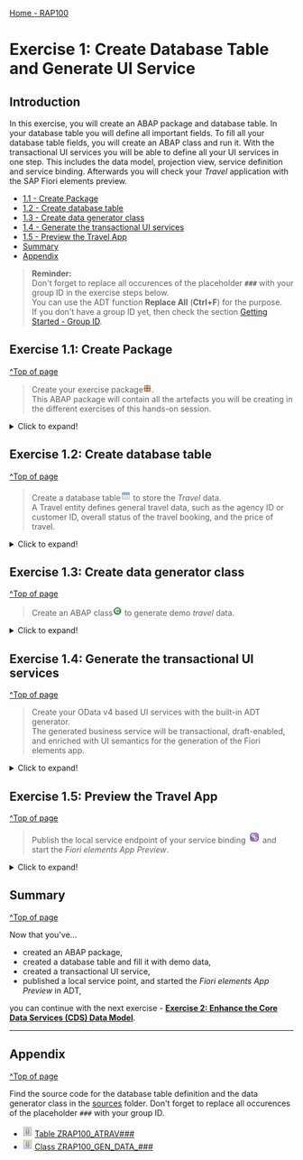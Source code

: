 [Home - RAP100](../../#exercises)

# Exercise 1: Create Database Table and Generate UI Service

## Introduction

In this exercise, you will create an ABAP package and database table. In your database table you will define all important fields. To fill all your database table fields, you will create an ABAP class and run it. With the transactional UI services you will be able to define all your UI services in one step. This includes the data model, projection view, service definition and service binding. Afterwards you will check your _Travel_ application with the SAP Fiori elements preview. 

- [1.1 - Create Package](#exercise-11-create-package)
- [1.2 - Create database table](#exercise-12-create-database-table)
- [1.3 - Create data generator class](#exercise-13-create-data-generator-class)
- [1.4 - Generate the transactional UI services](#exercise-14-generate-the-transactional-ui-services)
- [1.5 - Preview the Travel App](#exercise-15-preview-the-travel-app)
- [Summary](#summary)
- [Appendix](#appendix)


> **Reminder:**   
> Don't forget to replace all occurences of the placeholder **`###`** with your group ID in the exercise steps below.  
> You can use the ADT function **Replace All** (**Ctrl+F**) for the purpose.   
> If you don't have a group ID yet, then check the section [Getting Started - Group ID](../ex0/readme.md#group-id).    

## Exercise 1.1: Create Package
[^Top of page](#)

> Create your exercise package![package](images/adt_package.png).   
> This ABAP package will contain all the artefacts you will be creating in the different exercises of this hands-on session.

 <details>
  <summary>Click to expand!</summary>

   1. In ADT, go to the **Project Explorer**, right-click on the package **`ZLOCAL`**, and select **New** > **ABAP Package** from the context menu. 
   
   2. Maintain the required information (`###` is your group ID):
       - Name: **`ZRAP100_###`**
       - Description: _**`RAP100 Package ###`**_
       - Select the box **Add to favorites package**
       
      Click **Next >**.
   
   3. Select a transport request, maintained a description (e.g. _**RAP100 Package ###**_), and click **Finish**.
      
      ![package](images/p.png)

</details>

## Exercise 1.2: Create database table
[^Top of page](#)

> Create a database table![table](images/adt_tabl.png) to store the _Travel_ data.   
> A Travel entity defines general travel data, such as the agency ID or customer ID, overall status of the travel booking, and the price of travel.

 <details>
  <summary>Click to expand!</summary>

   1. Right-click on your ABAP package **`ZRAP100_###`** and select **New** > **Other ABAP Repository Object** from the context menu.
   
   2. Search for **database table**, select it, and click **Next >**.
   
   3. Maintain the required information (`###` is your group ID) and click **Next >**.
      - Name: **`ZRAP100_ATRAV###`**
      - Description: _**`Travel data`**_                  
             
      ![table](images/p2.png)
   
   4. Select a transport request, and click **Finish** to create the database table.
   
   5. Replace the default code with the code snippet provided below and replace all occurences of the placeholder **`###`** with your group ID using the **Replace All** function (**Ctrl+F**).
      
      ```ABAP
      @EndUserText.label : 'Travel data'
      @AbapCatalog.enhancement.category : #NOT_EXTENSIBLE
      @AbapCatalog.tableCategory : #TRANSPARENT
      @AbapCatalog.deliveryClass : #A
      @AbapCatalog.dataMaintenance : #RESTRICTED
      define table zrap100_atrav### {
        key client            : abap.clnt not null;
        key travel_id         : /dmo/travel_id not null;
        agency_id             : /dmo/agency_id;
        customer_id           : /dmo/customer_id;
        begin_date            : /dmo/begin_date;
        end_date              : /dmo/end_date;
        @Semantics.amount.currencyCode : 'zrap100_atrav###.currency_code'
        booking_fee           : /dmo/booking_fee;
        @Semantics.amount.currencyCode : 'zrap100_atrav###.currency_code'
        total_price           : /dmo/total_price;
        currency_code         : /dmo/currency_code;
        description           : /dmo/description;
        overall_status        : /dmo/overall_status;
        created_by            : abp_creation_user;
        created_at            : abp_creation_tstmpl;
        last_changed_by       : abp_locinst_lastchange_user;
        last_changed_at       : abp_locinst_lastchange_tstmpl;
        local_last_changed_at : abp_lastchange_tstmpl;
      }      
      ```
      
   6. Save ![save icon](images/adt_save.png) and activate ![activate icon](images/adt_activate.png) the changes.
   
</details>

## Exercise 1.3: Create data generator class
[^Top of page](#)

> Create an ABAP class![class](images/adt_class.png) to generate demo _travel_ data.

 <details>
  <summary>Click to expand!</summary>

   1. Right-click your ABAP package **`ZRAP100_###`** and select **New** > **ABAP Class** from the context menu.
   
   2. Maintain the required information (`###` is your group ID) and click **Next >**.
      - Name: **`ZCL_RAP100_GEN_DATA_###`**
      - Description: _**`Generate demo data`**_      
   
      ![class](images/demo.png)

   3. Select a transport request and click **Finish** to create the class.
   
   4. Replace the default code with the code snippet provided in the source code document **`ZRAP100_GEN_DATA_###`** linked below and replace all occurences of the placeholder **`###`** with your group ID using the **Replace All** function (**Ctrl+F**).
  
      ![document](images/doc.png) **Source code document**: ![class icon](images/adt_class.png)[Class ZRAP100_GEN_DATA_###](sources/EX1_CLASS_ZRAP100_GEN_DATA.txt)
      
   5. Save ![save icon](images/adt_save.png) and activate ![activate icon](images/adt_activate.png) the changes.
   
   6. Run your console application. 
      
      For that, select your ABAP class ![class](images/adt_class.png)**`ZCL_RAP100_GEN_DATA_###`**, select the run button > **Run As** > **ABAP Application (Console) F9** or press **F9**. A message will be displayed _ABAP Console_.
   
      ![class](images/p4.png)  
      
   7. Open your database table ![table](images/adt_tabl.png)**`ZRAP100_ATRAV###`** and press **F8** to start the data preview and display the filled database entries, i.e. _travel_ data.
   
      ![class](images/p5.png)   

</details>


<!--
## Exercise 1.4: Generate the transactional UI services 
[^Top of page](#)

> Create your OData v4 based UI services with the openSource based RAP generator.   
> The generated business service will be transactional, draft-enabled, and enriched with UI semantics for the generation of the Fiori elements app.

>> 
>> **Please Note:** (@DSAG ABAP Development Days 2022)
>> 
>> Unfortunately, there is a bug in the wizard **Generate ABAP Repository Objects** of the current version of the ABAP Development Tools (ADT) and the development team is working on quickly delivering an patch for ADT to fix this issue. 
>> This wizard can be used for the end-to-end generation of a RAP service based on a database table.
>>
>> As workaround, we have provided in the system `D22` a commandline based ABAP class that generates the same objects. The class is based the openSource based RAP Generator tool.  
>> 

  <details>
  <summary>Click to expand!</summary>

   1. Click on the *Open ABAP Development Object* icon in the toolbar or use the short cut **Ctrl+Shift+A**.  
 
   2. Select the class **`ZRAP100_CL_RAP_GENERATOR`** and press **OK**.
 
       ![select class](images/1_4_100_OpenDevelopment_Object.jpg)  

   3. From the menu choose **Run** -> **Run as** -> **ABAP Application (Console)** or simply press **F9**.
 
       ![run class](images/1_4_100_generator_class.jpg)
 
   4. The class checks for the existence of the package **`ZRAP100_###`** and for the existience of a table **`ZRAP100_ATRAV###`**. The output in the *Console Window* shows that       the needed artifacts have been generated.
         
        ![class output](images/1_4_100_result_in_console.jpg)
      
   Below is a brief explanation of the generated artefacts for the different RAP layers: Base BO, BO Projection, and Business Service.

---
  **Base Business Object (BO) `ZRAP100_I_TRAVEL_###`** 
  
   | **Object Name**               |  **Description**         |     
   |:----------------------------- |:------------------------ |
   | ![ddls icon](images/adt_ddls.png)**`ZRAP100_R_TravelTP_###`**     | (aka _Base BO view_): This **data definition** defines the data model of the root entity _Travel_ which is the only  node of our business object).  |                      
   | ![bdef icon](images/adt_bdef.png)**`ZRAP100_R_TravelTP_###`**   | (aka _Base BO behavior**): This **behavior definition** contains the definition of the standard transactional behavior of the base _Travel_ BO entity. It is a _managed_ and _draft-enabled_ implementation.  |  
   | ![tabl icon](images/adt_tabl.png)**`ZRAP100_DTRAV###`**   | (aka _Draft table_): This **database table** is used to temporary store the data from draft _travel_ instances at runtime. It is managed by the RAP framework.    |     
   | ![class icon](images/adt_class.png)**`ZRAP100_BP_TRAVELTP_###`**  | (aka _Behavior pool_): This **ABAP class** which provides the implementation of the behavior defined in the behavior definition `ZRAP100_R_TravelTP_###` of the base _Travel_ BO.   |  
  
---
  **BO Projection `ZRAP100_C_TRAVEL_###`** 
  
  The BO projection represents the consumption specific view on the BO data model and behavior. 

   | **Object Name**               |  **Description**         |     
   |:----------------------------- |:------------------------ |
   | ![ddls icon](images/adt_ddls.png)**`ZRAP100_C_TravelTP_###`**   | (aka _BO projection view_): This **data definition** is used to define the projected data model of the root entity _Travel_ relevant for the present scenario. Currently almost all fields of the underlying base BO view are exposed and the definition of metadata extension is allowed using the view annotations `@Metadata.allowExtensions: true`.  |           
   | ![bdef icon](images/adt_bdef.png)**`ZRAP100_C_TravelTP_###`**   | (aka _BO behavior projection_): This **behavior definition** exposes the part of the underlying base _Travel_ BO entity which is relevant for the present scenario with the keyword **`use`**. Currently all standard CUD operations are exposed.  |        
   | ![ddlx icon](images/adt_ddlx.png)**`ZRAP100_C_TravelTP_###`**   | This **metadata extension** is used to annotate view `ZRAP100_C_TRAVEL_###` and its elements with UI semantics via CDS annotations. |        
   
---
  **Business Service** 

   | **Object Name**               |  **Description**         |     
   |:----------------------------- |:------------------------ |
   | ![srvd icon](images/adt_srvd.png)**`ZRAP100_UI_TRAVEL_###`**  | A service definition is used to define the relevant entity sets for our service and also to provide local aliases if needed. Only the _Travel_ entity set is exposed in the present scenario. |                      
   | ![srvb icon](images/adt_srvb.png)**`ZRAP100_UI_TRAVEL_O4_###`**  | This service binding is used to expose the generated service definition as OData V4 based UI service. Other binding types (protocols and scenarios) are supported in the service binding wizard.  |  
   
---

 </details>
-->


## Exercise 1.4: Generate the transactional UI services
[^Top of page](#)

> Create your OData v4 based UI services with the built-in ADT generator.   
> The generated business service will be transactional, draft-enabled, and enriched with UI semantics for the generation of the Fiori elements app.

  <details>
  <summary>Click to expand!</summary>

   1. Right-click your database table ![table](images/adt_tabl.png)**`ZRAP100_ATRAV###`**  and select **Generate ABAP Repository Objects** from the context menu.  
   
   2. Maintain the required information  (`###` is your group ID) and click **Next >**:
        - Description: **`Travel App ###`**
        - Generator: **`ABAP RESTful Application Programming Model: UI Service`**
        
        ![class](images/p6.png) 
        
   3. Maintain the required information on the **Configure Generator** dialog to provide the name of your data model and press **Next >**.
         
      Navigate through the wizard tree (_Business Objects_, _Data Model_, etc...) and maintain the artefact names provided below. 
      
      | **RAP Layer**          |  **Artefacts**           | **Artefact Names**                                       |     
      |:---------------------- |:------------------------ |:-------------------------------------------------------- |
      | **Business Object**    |                          |                                                          |                        
      |                        |  **Data Model**          |  Data Definition Name:   **`ZRAP100_R_TravelTP_###`**    |
      |                        |                          |  Alias Name:             **`Travel`**                    |   
      |                        |  **Behavior**            |  Implementation Class:   **`ZRAP100_BP_TravelTP_###`**   |
      |                        |                          |  Draft Table Name:       **`ZRAP100_DTRAV###`**          |
      | **Service Projection** (BO Projection)  |         |  Name:                   **`ZRAP100_C_TravelTP_###`**    |   
      | **Business Services**  |                          |                                                          |          
      |                        |  **Service Definition**  |  Name:         **`ZRAP100_UI_Travel_###`**               |
      |                        |  **Service Binding**     |  Name:         **`ZRAP100_UI_Travel_O4_###`**            |
      |                        |                          |  Binding Type: **`OData V4 - UI`**                       |
                       
      ![class](images/new0.png)                   
      
      Verify the maintained entries and press **Finish** to confirm. The needed artifacts will be generated.

   4. Go to the **Project Explorer**, select your package ![package](images/adt_package.png)**`ZRAP100_###`**, refresh it by pressing **F5**, and check all generated ABAP repository objects 

      ![class](images/new.png)
      
   Below is a brief explanation of the generated artefacts for the different RAP layers: Base BO, BO Projection, and Business Service.

---
  **Base Business Object (BO) `ZRAP100_I_TRAVEL_###`** 
  
   | **Object Name**               |  **Description**         |     
   |:----------------------------- |:------------------------ |
   | ![ddls icon](images/adt_ddls.png)**`ZRAP100_R_TravelTP_###`**     | (aka _Base BO view_): This **data definition** defines the data model of the root entity _Travel_ which is the only  node of our business object).  |                      
   | ![bdef icon](images/adt_bdef.png)**`ZRAP100_R_TravelTP_###`**   | (aka _Base BO behavior**): This **behavior definition** contains the definition of the standard transactional behavior of the base _Travel_ BO entity. It is a _managed_ and _draft-enabled_ implementation.  |  
   | ![tabl icon](images/adt_tabl.png)**`ZRAP100_DTRAV###`**   | (aka _Draft table_): This **database table** is used to temporary store the data from draft _travel_ instances at runtime. It is managed by the RAP framework.    |     
   | ![class icon](images/adt_class.png)**`ZRAP100_BP_TRAVELTP_###`**  | (aka _Behavior pool_): This **ABAP class** which provides the implementation of the behavior defined in the behavior definition `ZRAP100_R_TravelTP_###` of the base _Travel_ BO.   |  
  
---
  **BO Projection `ZRAP100_C_TRAVEL_###`** 
  
  The BO projection represents the consumption specific view on the BO data model and behavior. 

   | **Object Name**               |  **Description**         |     
   |:----------------------------- |:------------------------ |
   | ![ddls icon](images/adt_ddls.png)**`ZRAP100_C_TravelTP_###`**   | (aka _BO projection view_): This **data definition** is used to define the projected data model of the root entity _Travel_ relevant for the present scenario. Currently almost all fields of the underlying base BO view are exposed and the definition of metadata extension is allowed using the view annotations `@Metadata.allowExtensions: true`.  |           
   | ![bdef icon](images/adt_bdef.png)**`ZRAP100_C_TravelTP_###`**   | (aka _BO behavior projection_): This **behavior definition** exposes the part of the underlying base _Travel_ BO entity which is relevant for the present scenario with the keyword **`use`**. Currently all standard CUD operations are exposed.  |        
   | ![ddlx icon](images/adt_ddlx.png)**`ZRAP100_C_TravelTP_###`**   | This **metadata extension** is used to annotate view `ZRAP100_C_TRAVEL_###` and its elements with UI semantics via CDS annotations. |        
   
---
  **Business Service** 

   | **Object Name**               |  **Description**         |     
   |:----------------------------- |:------------------------ |
   | ![srvd icon](images/adt_srvd.png)**`ZRAP100_UI_TRAVEL_###`**  | A service definition is used to define the relevant entity sets for our service and also to provide local aliases if needed. Only the _Travel_ entity set is exposed in the present scenario. |                      
   | ![srvb icon](images/adt_srvb.png)**`ZRAP100_UI_TRAVEL_O4_###`**  | This service binding is used to expose the generated service definition as OData V4 based UI service. Other binding types (protocols and scenarios) are supported in the service binding wizard.  |  
   
---
 </details>

 
## Exercise 1.5: Preview the Travel App
[^Top of page](#)

> Publish the local service endpoint of your service binding ![service binding](images/adt_srvb.png) and start the _Fiori elements App Preview_.

 <details>
  <summary>Click to expand!</summary>

   1. Open your service binding ![service binding](images/adt_srvb.png)**`ZRAP100_UI_TRAVEL_O4_###`** and click **Publish**.
   
   2. Double-click on the entity **`Travel`** in the **Entity Set and Association** section to open the _Fiori elements App Preview_.
     
       ![class](images/p8.png)
   
   3. Click the button on the _Travel_ app **Go** to load the data.
       
   4. Check your result.
   
       ![class](images/p9.png)

</details>

## Summary 
[^Top of page](#)

Now that you've... 
- created an ABAP package,
- created a database table and fill it with demo data,
- created a transactional UI service,
- published a local service point, and started the _Fiori elements App Preview_ in ADT,

you can continue with the next exercise - **[Exercise 2: Enhance the Core Data Services (CDS) Data Model](../ex2/readme.md)**.

---

## Appendix
[^Top of page](#)

Find the source code for the database table definition and the data generator class in the [sources](sources) folder. Don't forget to replace all occurences of the placeholder `###` with your group ID.

- ![document](images/doc.png) [Table ZRAP100_ATRAV###](sources/EX1_TAB_ZRAP100_ATRAV.txt)
- ![document](images/doc.png) [Class ZRAP100_GEN_DATA_###](sources/EX1_CLASS_ZRAP100_GEN_DATA.txt)
